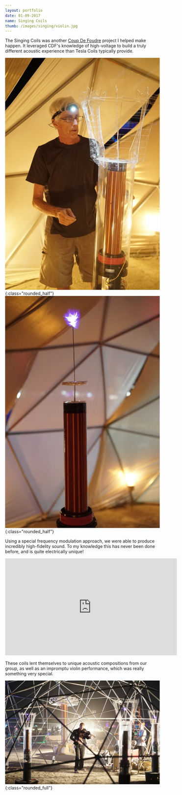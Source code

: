 ```yaml
---
layout: portfolio
date: 01-09-2017
name: Singing Coils
thumb: /images/singing/violin.jpg
---
```


The Singing Coils was another [Coup De Foudre](http://coupdefoud.re) project I helped make happen.
It leveraged CDF's knowledge of high-voltage to build a truly different acoustic experience than
Tesla Coils typically provide.  

![alt text](/images/singing/booth.jpg "Playa Violin Performance"){:class="rounded_half"}
![alt text](/images/singing/naked.jpg "Playa Violin Performance"){:class="rounded_half"}

Using a special frequency modulation approach, we were able to produce incredibly high-fidelity
sound. To my knowledge this has never been done before, and is quite electrically unique!

<iframe width="560" height="315" src="https://www.youtube.com/embed/sY42kcYpiWY" frameborder="0" allow="accelerometer; autoplay; encrypted-media; gyroscope; picture-in-picture" allowfullscreen></iframe>

These coils lent themselves to unique acoustic compositions from our group, as well as an
impromptu violin performance, which was really something very special.

![alt text](/images/singing/violin.jpg "Playa Violin Performance"){:class="rounded_full"}
